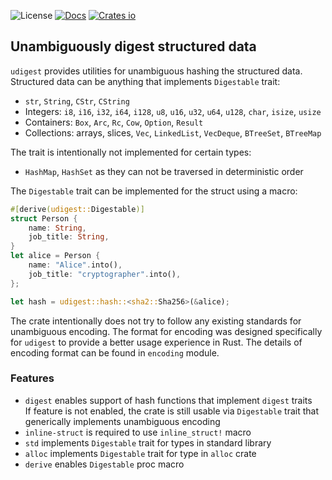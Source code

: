 ![License](https://img.shields.io/crates/l/udigest.svg)
[![Docs](https://docs.rs/udigest/badge.svg)](https://docs.rs/udigest)
[![Crates io](https://img.shields.io/crates/v/udigest.svg)](https://crates.io/crates/udigest)

## Unambiguously digest structured data

`udigest` provides utilities for unambiguous hashing the structured data. Structured
data can be anything that implements `Digestable` trait:

* `str`, `String`, `CStr`, `CString`
* Integers:
  `i8`, `i16`, `i32`, `i64`, `i128`,
  `u8`, `u16`, `u32`, `u64`, `u128`,
  `char`, `isize`, `usize`
* Containers: `Box`, `Arc`, `Rc`, `Cow`, `Option`, `Result`
* Collections: arrays, slices, `Vec`, `LinkedList`, `VecDeque`, `BTreeSet`, `BTreeMap`

The trait is intentionally not implemented for certain types:

* `HashMap`, `HashSet` as they can not be traversed in deterministic order

The `Digestable` trait can be implemented for the struct using a macro:
```rust
#[derive(udigest::Digestable)]
struct Person {
    name: String,
    job_title: String,
}
let alice = Person {
    name: "Alice".into(),
    job_title: "cryptographer".into(),
};

let hash = udigest::hash::<sha2::Sha256>(&alice);
```

The crate intentionally does not try to follow any existing standards for unambiguous
encoding. The format for encoding was designed specifically for `udigest` to provide
a better usage experience in Rust. The details of encoding format can be found in
`encoding` module.

### Features
* `digest` enables support of hash functions that implement `digest` traits \
   If feature is not enabled, the crate is still usable via `Digestable` trait that
   generically implements unambiguous encoding
* `inline-struct` is required to use `inline_struct!` macro
* `std` implements `Digestable` trait for types in standard library
* `alloc` implements `Digestable` trait for type in `alloc` crate
* `derive` enables `Digestable` proc macro
